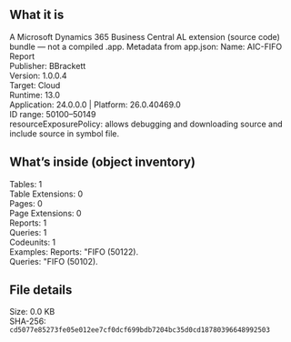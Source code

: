 ## What it is
A Microsoft Dynamics 365 Business Central AL extension (source code) bundle — not a compiled .app.
Metadata from app.json: Name: AIC-FIFO Report  
Publisher: BBrackett  
Version: 1.0.0.4  
Target: Cloud  
Runtime: 13.0  
Application: 24.0.0.0 | Platform: 26.0.40469.0  
ID range: 50100–50149  
resourceExposurePolicy: allows debugging and downloading source and include source in symbol file.  

## What’s inside (object inventory)
Tables: 1  
Table Extensions: 0  
Pages: 0  
Page Extensions: 0  
Reports: 1  
Queries: 1  
Codeunits: 1  
Examples: Reports: "FIFO (50122).  
Queries: "FIFO (50102).  

## File details
Size: 0.0 KB  
SHA-256: `cd5077e85273fe05e012ee7cf0dcf699bdb7204bc35d0cd18780396648992503`  
